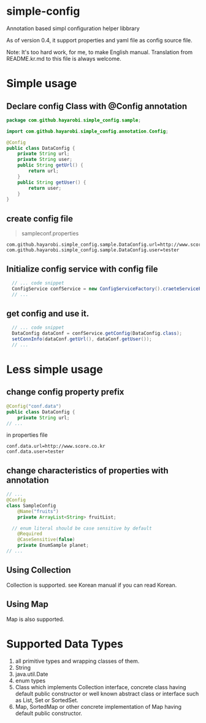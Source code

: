 # simple-config
Annotation based simpl configuration helper libbrary

As of version 0.4, it support properties and yaml file as config source file.

Note: It's too hard work, for me, to make English manual. Translation from README.kr.md to this file is always welcome.

# Simple usage
## Declare config Class with @Config annotation
```java
package com.github.hayarobi.simple_config.sample;

import com.github.hayarobi.simple_config.annotation.Config;

@Config
public class DataConfig {
	private String url;
	private String user;
	public String getUrl() {
		return url;
	}
	public String getUser() {
		return user;
	}
}	
```
## create config file
> sampleconf.properties
```properties
com.github.hayarobi.simple_config.sample.DataConfig.url=http://www.score.co.kr
com.github.hayarobi.simple_config.sample.DataConfig.user=tester
```
## Initialize config service with config file
```java
  // ... code snippet
  ConfigService confService = new ConfigServiceFactory().craeteServiceFromResource("sampleconf.properties");
  // ...
```
## get config and use it.
```java
  // ... code snippet
  DataConfig dataConf = confService.getConfig(DataConfig.class);
  setConnInfo(dataConf.getUrl(), dataConf.getUser());
  // ...
```

# Less simple usage
## change config property prefix
```java
@Config("conf.data")
public class DataConfig {
	private String url;
// ...
```
in properties file
```
conf.data.url=http://www.score.co.kr
conf.data.user=tester
```
## change characteristics of properties with annotation
```java
// ...
@Config
class SampleConfig
	@Name("fruits")
	private ArrayList<String> fruitList;

  // enum literal should be case sensitive by default
	@Required
	@CaseSensitive(false) 
	private EnumSample planet;
// ...
```

## Using Collection
Collection is supported. see Korean manual if you can read Korean.

## Using Map
Map is also supported. 


# Supported Data Types
1. all primitive types and wrapping classes of them. 
2. String
3. java.util.Date
5. enum types
4. Class which implements Collection interface, concrete class having default public constructor or well known abstract class or interface such as List, Set or SortedSet.
5. Map, SortedMap or other concrete implementation of Map having default public constructor.
 
